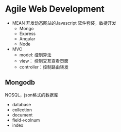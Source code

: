 # Agile Web Development

- MEAN
  开发动态网站的Javascript 软件套装，敏捷开发
  - Mongo
  - Express
  - Angular
  - Node
- MVC
  - model: 控制算法
  - view： 控制交互查看页面
  - controller：控制路由转发

##  Mongodb
NOSQL，json格式的数据库
- database
- collection
- document
- field->colnum
- index
